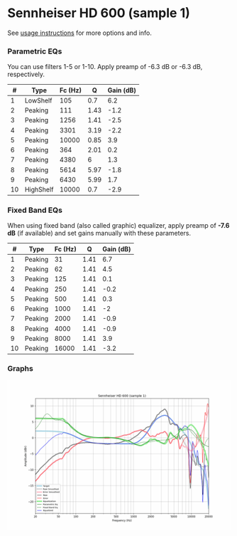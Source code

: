 # Sennheiser HD 600 (sample 1)
See [usage instructions](https://github.com/jaakkopasanen/AutoEq#usage) for more options and info.

### Parametric EQs
You can use filters 1-5 or 1-10. Apply preamp of -6.3 dB or -6.3 dB, respectively.

|   # | Type      |   Fc (Hz) |    Q |   Gain (dB) |
|-----|-----------|-----------|------|-------------|
|   1 | LowShelf  |       105 | 0.7  |         6.2 |
|   2 | Peaking   |       111 | 1.43 |        -1.2 |
|   3 | Peaking   |      1256 | 1.41 |        -2.5 |
|   4 | Peaking   |      3301 | 3.19 |        -2.2 |
|   5 | Peaking   |     10000 | 0.85 |         3.9 |
|   6 | Peaking   |       364 | 2.01 |         0.2 |
|   7 | Peaking   |      4380 | 6    |         1.3 |
|   8 | Peaking   |      5614 | 5.97 |        -1.8 |
|   9 | Peaking   |      6430 | 5.99 |         1.7 |
|  10 | HighShelf |     10000 | 0.7  |        -2.9 |

### Fixed Band EQs
When using fixed band (also called graphic) equalizer, apply preamp of **-7.6 dB** (if available) and set gains manually with these parameters.

|   # | Type    |   Fc (Hz) |    Q |   Gain (dB) |
|-----|---------|-----------|------|-------------|
|   1 | Peaking |        31 | 1.41 |         6.7 |
|   2 | Peaking |        62 | 1.41 |         4.5 |
|   3 | Peaking |       125 | 1.41 |         0.1 |
|   4 | Peaking |       250 | 1.41 |        -0.2 |
|   5 | Peaking |       500 | 1.41 |         0.3 |
|   6 | Peaking |      1000 | 1.41 |        -2   |
|   7 | Peaking |      2000 | 1.41 |        -0.9 |
|   8 | Peaking |      4000 | 1.41 |        -0.9 |
|   9 | Peaking |      8000 | 1.41 |         3.9 |
|  10 | Peaking |     16000 | 1.41 |        -3.2 |

### Graphs
![](./Sennheiser%20HD%20600%20(sample%201).png)
